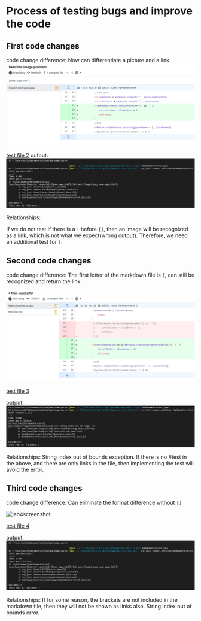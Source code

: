 # Process of testing bugs and improve the code


## First code changes
code change difference: Now can differentiate a picture and a link
![lab4screenshot](imageproblem.png)

[test file 2](https://github.com/yayajjiang/markdown-parse/blob/main/test-file2.md)
output:
![lab4screenshot](testgetimage_error.png)

Relationships:

If we do not test if there is a `!` before `[]`, then an image 
will be recognized as a link, which is not what we expect(wrong output). Therefore, we need an
additional test for `!`.

## Second code changes
code change difference: The first letter of the markdown file is `[`, can still
be recognized and return the link

![lab4screenshot](linksonlyproblem.png)

[test file 3](https://github.com/yayajjiang/markdown-parse/blob/main/test-file3.md)

output:
![lab4screenshot](onlylinks_error.png)

Relationships: String index out of bounds exception. If there is no #test in the above, and there
are only links in the file, then implementing the test will avoid the error.



## Third code changes

code change difference: Can eliminate the format difference without `[]`

![lab4screenshot](missingparenthesis.png)

[test file 4](https://github.com/yayajjiang/markdown-parse/blob/main/test-file4.md)

output:
![lab4screenshot](testgetimage_error.png)

Relationships:
If for some reason, the brackets are not included in the markdown file, then
they will not be shown as links also. String index out of bounds error.